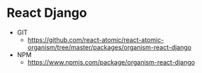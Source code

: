 React Django 
===============
<!--hidden-->
   * GIT
      * https://github.com/react-atomic/react-atomic-organism/tree/master/packages/organism-react-django
   * NPM
      * https://www.npmjs.com/package/organism-react-django 
<!--/hidden-->



